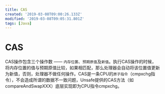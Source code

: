 ```yaml
---
title: CAS
created: '2019-03-08T09:00:26.133Z'
modified: '2019-03-08T09:05:31.801Z'
tags: [Java]
---
```


# CAS

CAS操作包含三个操作数 —— `内存位置`、`预期原值`及`新值`。执行CAS操作的时候，将内存位置的值与预期原值比较，如果相匹配，那么处理器会自动将该位置值更新为新值，否则，处理器不做任何操作。CAS是一条CPU的`原子指令`（cmpxchg指令），不会造成所谓的数据不一致问题，Unsafe提供的CAS方法（如compareAndSwapXXX）底层实现即为CPU指令cmpxchg。
